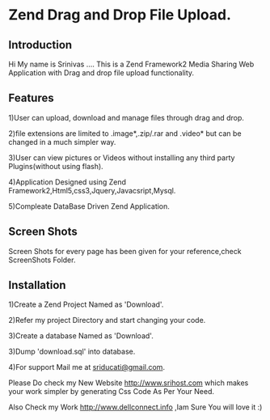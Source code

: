 Zend Drag and Drop File Upload.
=======================

Introduction
------------
Hi My name is Srinivas .... This is a Zend Framework2 Media Sharing Web Application with Drag and drop file upload functionality.

Features
--------
1)User can upload, download and manage files through drag and drop.

2)file extensions are limited to .image*,.zip/.rar and .video* but can be changed in a much simpler way.

3)User can view pictures or Videos without installing any third party Plugins(without using flash).

4)Application Designed using Zend Framework2,Html5,css3,Jquery,Javacsript,Mysql.

5)Compleate DataBase Driven Zend Application.

Screen Shots
------------
Screen Shots for every page has been given for your reference,check ScreenShots Folder.

Installation
------------

1)Create a Zend Project Named as 'Download'.

2)Refer my project Directory and start changing your code.

3)Create a database Named as 'Download'.

3)Dump 'download.sql' into database.

4)For support Mail me at sriducati@gmail.com.

Please Do check my New Website http://www.srihost.com which makes your work simpler by generating Css Code As Per Your Need.

Also Check my Work http://www.dellconnect.info ,Iam Sure You will love it :)

